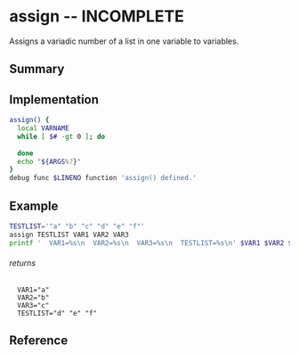 # assign -- INCOMPLETE

Assigns a variadic number of a list in one variable to variables. 

## Summary

## Implementation

```sh
assign() {
  local VARNAME
  while [ $# -gt 0 ]; do
    
  done
  echo "${ARGS%?}"
}
debug func $LINENO function 'assign() defined.'
```

## Example

```sh
TESTLIST='"a" "b" "c" "d" "e" "f"'
assign TESTLIST VAR1 VAR2 VAR3
printf '  VAR1=%s\n  VAR2=%s\n  VAR3=%s\n  TESTLIST=%s\n' $VAR1 $VAR2 $VAR3 $TESTLIST
```

###### returns

```
  VAR1="a"
  VAR2="b"
  VAR3="c"
  TESTLIST="d" "e" "f"
```

## Reference
